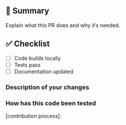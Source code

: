 <!--
Thank you for helping @angel10x to improve Fourdotmeme-bot!

-->

## 🧩 Summary
Explain what this PR does and why it’s needed.

## ✅ Checklist
- [ ] Code builds locally
- [ ] Tests pass
- [ ] Documentation updated

### Description of your changes

<!--
Briefly describe what this pull request does. Be sure to direct your reviewers'
attention to anything that needs special consideration.

We love pull requests that resolve an open fourdotmeme-bot issue. If yours does, you
can uncomment the below line to indicate which issue your PR fixes, for example
"Fixes #10":

-->

### How has this code been tested

<!--
Before reviewers can be confident in the correctness of this pull request, it
needs to tested and shown to be correct. Briefly describe the testing that has
already been done or which is planned for this change.
-->

[contribution process]: